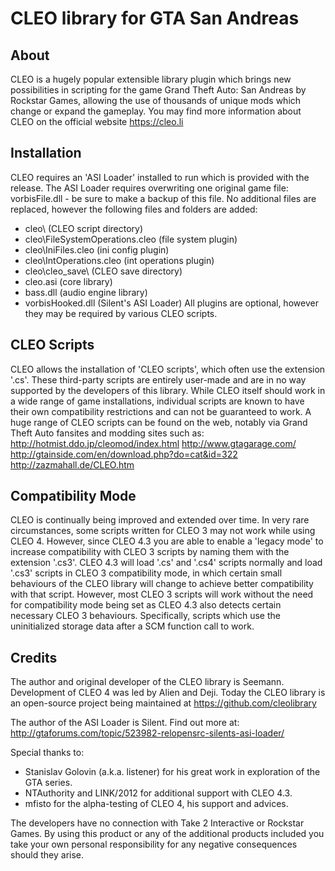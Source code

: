 # CLEO library for GTA San Andreas

## About
CLEO is a hugely popular extensible library plugin which brings new possibilities in scripting for the game Grand Theft Auto: San Andreas by Rockstar Games, allowing the use of thousands of unique mods which change or expand the gameplay. You may find more information about CLEO on the official website https://cleo.li

## Installation
CLEO requires an 'ASI Loader' installed to run which is provided with the release. The ASI Loader requires overwriting one original game file: vorbisFile.dll - be sure to make a backup of this file.
No additional files are replaced, however the following files and folders are added:
- cleo\ (CLEO script directory)
- cleo\FileSystemOperations.cleo (file system plugin)
- cleo\IniFiles.cleo (ini config plugin)
- cleo\IntOperations.cleo (int operations plugin)
- cleo\cleo_save\ (CLEO save directory)
- cleo.asi (core library)
- bass.dll (audio engine library)
- vorbisHooked.dll (Silent's ASI Loader)
All plugins are optional, however they may be required by various CLEO scripts.

## CLEO Scripts
CLEO allows the installation of 'CLEO scripts', which often use the extension '.cs'. These third-party scripts are entirely user-made and are in no way supported by the developers of this library. While CLEO itself should work in a wide range of game installations, individual scripts are known to have their own compatibility restrictions and can not be guaranteed to work.
A huge range of CLEO scripts can be found on the web, notably via Grand Theft Auto fansites and modding sites such as:
http://hotmist.ddo.jp/cleomod/index.html
http://www.gtagarage.com/
http://gtainside.com/en/download.php?do=cat&id=322
http://zazmahall.de/CLEO.htm

## Compatibility Mode
CLEO is continually being improved and extended over time. In very rare circumstances, some scripts written for CLEO 3 may not work while using CLEO 4. However, since CLEO 4.3 you are able to enable a 'legacy mode' to increase compatibility with CLEO 3 scripts by naming them with the extension '.cs3'. CLEO 4.3 will load '.cs' and '.cs4' scripts normally and load '.cs3' scripts in CLEO 3 compatibility mode, in which certain small behaviours of the CLEO library will change to achieve better compatibility with that script. However, most CLEO 3 scripts will work without the need for compatibility mode being set as CLEO 4.3 also detects certain necessary CLEO 3 behaviours. Specifically, scripts which use the uninitialized storage data after a SCM function call to work.

## Credits
The author and original developer of the CLEO library is Seemann. Development of CLEO 4 was led by Alien and Deji. Today the CLEO library is an open-source project being maintained at https://github.com/cleolibrary

The author of the ASI Loader is Silent. Find out more at: http://gtaforums.com/topic/523982-relopensrc-silents-asi-loader/

Special thanks to:
 * Stanislav Golovin (a.k.a. listener) for his great work in exploration of the GTA series.
 * NTAuthority and LINK/2012 for additional support with CLEO 4.3.
 * mfisto for the alpha-testing of CLEO 4, his support and advices.

The developers have no connection with Take 2 Interactive or Rockstar Games.
By using this product or any of the additional products included you take your own personal responsibility for any negative consequences should they arise.
